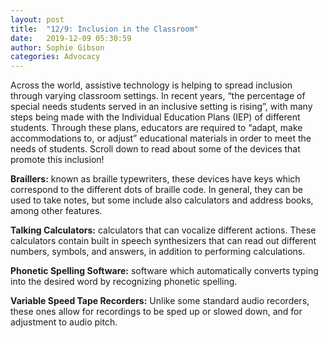 ```yaml
---
layout: post
title:  "12/9: Inclusion in the Classroom"
date:   2019-12-09 05:30:59
author: Sophie Gibson
categories: Advocacy
---
```

Across the world, assistive technology is helping to spread inclusion through varying classroom settings. In recent years, “the percentage of special needs students served in an inclusive setting is rising”, with many steps being made with the Individual Education Plans (IEP) of different students. Through these plans, educators are required to “adapt, make accommodations to, or adjust” educational materials in order to meet the needs of students. Scroll down to read about some of the devices that promote this inclusion!

**Braillers:** known as braille typewriters, these devices have keys which correspond to the different dots of braille code. In general, they can be used to take notes, but some include also calculators and address books, among other features.

**Talking Calculators:** calculators that can vocalize different actions. These calculators contain built in speech synthesizers that can read out different numbers, symbols, and answers, in addition to performing calculations.

**Phonetic Spelling Software:** software which automatically converts typing into the desired word by recognizing phonetic spelling.

**Variable Speed Tape Recorders:** Unlike some standard audio recorders, these ones allow for recordings to be sped up or slowed down, and for adjustment to audio pitch.
